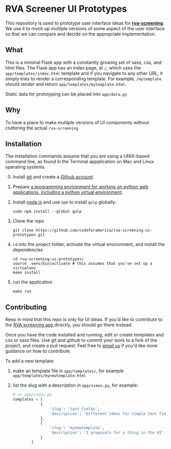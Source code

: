 # RVA Screener UI Prototypes

This repository is used to prototype user interface ideas for **[rva-screening](https://github.com/codeforamerica/rva-screening)**. We use it to mock up multiple versions of some aspect of the user interface so that we can compare and decide on the appropriate implementation.

## What

This is a minimal Flask app with a constantly growing set of sass, css, and html files. The Flask app has an index page, at `/`, which uses the `app/templates/index.html` template and if you navigate to any other URL, it simply tries to render a corresponding template. For example, `/mytemplate` should render and return `app/templates/mytemplate.html`.

Static data for prototyping can be placed into `app/data.py`

## Why

To have a place to make multiple versions of UI components without cluttering the actual `rva-screening`

## Installation

The installation commands assume that you are using a UNIX-based command line, as found in the Terminal appplication on Mac and Linux operating systems.

0. Install [git](https://help.github.com/articles/set-up-git/) and create a [Github account](https://github.com).
1. Prepare [a programming environment for working on python web applications, including a python virtual environment](https://github.com/codeforamerica/howto/blob/master/Python-Virtualenv.md).
2. Install [node.js](https://github.com/codeforamerica/howto/blob/master/Node.js.md) and use `npm` to install `gulp` globally:

    ```
    sudo npm install --global gulp
    ```
3. Clone the repo

    ```
    git clone https://github.com/codeforamerica/rva-screening-ui-prototypes.git
    ```

4. `cd` into the project folder, activate the virtual environment, and install the dependencies

    ```
    cd rva-screening-ui-prototypes/
    source .venv/bin/activate # this assumes that you've set up a virtualenv
    make install
    ```
5. run the application

    ```
    make run
    ```

## Contributing

Keep in mind that this repo is only for UI ideas. If you'd like to contribute to the [RVA screening app](https://github.com/codeforamerica/rva-screening) directly, you should go there instead.

Once you have the code installed and running, edit or create templates and css or sass files. Use git and github to commit your work to a fork of the project, and create a pull request. Feel free to [email us](mailto:richmond@codeforamerica.org) if you'd like more guidance on how to contribute.

To add a new template:

1. make an template file in `app/templates/`, for example `app/templates/mynewtemplate.html`
2. list the slug with a description in `app/views.py`, for example:

    ```python
    # in app/views.py
    templates = [
                {
                    'slug': 'text_fields',
                    'description': 'Different ideas for simple text fields',
                },
                {
                    'slug': 'mynewtemplate',
                    'description': '3 proposals for a thing in the UI'
                }
            ]

    ```
